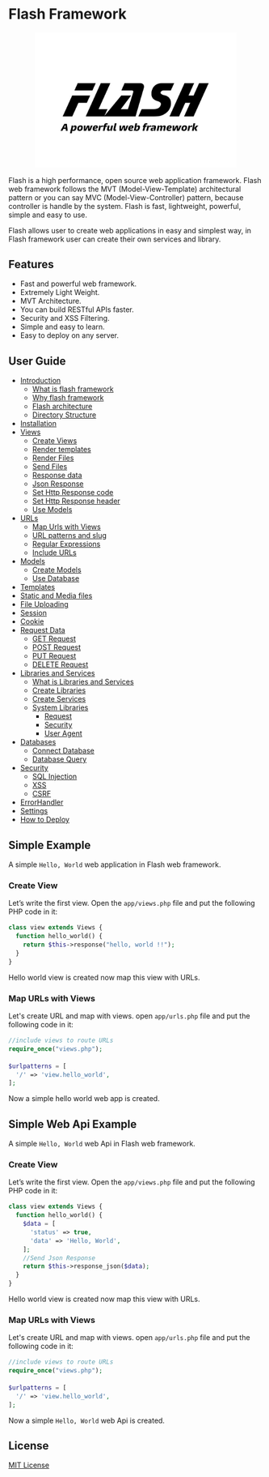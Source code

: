 # Flash Framework

<p align="center">
  <img src="flash-logo.jpg" width="400px" alt="Flash Logo">
</p>

Flash is a high performance, open source web application framework.
Flash web framework follows the MVT (Model-View-Template) architectural pattern or you can say MVC (Model-View-Controller) pattern, because controller is handle by the system.
Flash is fast, lightweight, powerful, simple and easy to use.

Flash allows user to create web applications in easy and simplest way, in Flash framework user can create their own services and library.

## Features

  - Fast and powerful web framework.
  - Extremely Light Weight.
  - MVT Architecture.
  - You can build RESTful APIs faster.
  - Security and XSS Filtering.
  - Simple and easy to learn.
  - Easy to deploy on any server.

## User Guide

- [Introduction](Introduction.md)
  - [What is flash framework](Introduction.md#What-is-flash-framework)
  - [Why flash framework](Introduction.md#Why-flash-framework)
  - [Flash architecture](Introduction.md#Flash-architecture)
  - [Directory Structure](Introduction.md#Directory-Structure-of-Flash)
- [Installation](Installation.md)
- [Views](Views.md)
  - [Create Views](Views.md#Create-a-view)
  - [Render templates](Views.md#Render-templates)
  - [Render Files](Views.md#Render-Files)
  - [Send Files](Views.md#Send-Files)
  - [Response data](Views.md#Response-data)
  - [Json Response](Views.md#Json-Response)
  - [Set Http Response code](Views.md#Set-Http-Response-code)
  - [Set Http Response header](Views.md#Set-Http-Response-header)
  - [Use Models](Views.md#Use-Models)
- [URLs](URLs.md)
  - [Map Urls with Views](URLs.md#Map-Urls-with-Views)
  - [URL patterns and slug](URLs.md#URL-patterns-and-slug)
  - [Regular Expressions](URLs.md#Regular-Expressions)
  - [Include URLs](URLs.md#Include-URLs)
- [Models](Models.md)
  - [Create Models](Models.md#Create-a-model)
  - [Use Database](Models.md#Use-Database)
- [Templates](Templates.md)
- [Static and Media files](Static-and-Media-files.md)
- [File Uploading](File-Uploading.md)
- [Session](Session.md)
- [Cookie](Cookie.md)
- [Request Data](Request-Data.md)
  - [GET Request](Request-Data.md#GET-Request)
  - [POST Request](Request-Data.md#POST-Request)
  - [PUT Request](Request-Data.md#PUT-Request)
  - [DELETE Request](Request-Data.md#DELETE-Request)
- [Libraries and Services](Libraries-and-Services.md)
  - [What is Libraries and Services](Libraries-and-Services.md#What-is-Libraries-and-Services)
  - [Create Libraries](Libraries-and-Services.md#Create-Libraries)
  - [Create Services](Libraries-and-Services.md#Create-Services)
  - [System Libraries](Libraries-and-Services.md#System-Libraries)
    - [Request](Libraries/Request.md)
    - [Security](Libraries/Security.md)
    - [User Agent](Libraries/User-Agent.md)
- [Databases](Databases.md)
  - [Connect Database](Databases.md#Connect-Database)
  - [Database Query](Databases.md#Database-Query)
- [Security](Libraries/Security.md)
  - [SQL Injection](Libraries/Security.md#SQL-Injection)
  - [XSS](Libraries/Security.md#XSS)
  - [CSRF](Libraries/Security.md#CSRF)
- [ErrorHandler](ErrorHandler.md)
- [Settings](Settings.md)
- [How to Deploy](How-to-Deploy.md)

## Simple Example

  A simple `Hello, World` web application in Flash web framework.

### Create View

  Let’s write the first view. Open the `app/views.php` file and put the following PHP code in it:

```php
class view extends Views {
  function hello_world() {
    return $this->response("hello, world !!");
  }
}
```

  Hello world view is created now map this view with URLs.

### Map URLs with Views

  Let's create URL and map with views. open `app/urls.php` file and put the following code in it:

```php
//include views to route URLs
require_once("views.php");

$urlpatterns = [
  '/' => 'view.hello_world',
];
```
  Now a simple hello world web app is created.


## Simple Web Api Example

  A simple `Hello, World` web Api in Flash web framework.

### Create View

  Let’s write the first view. Open the `app/views.php` file and put the following PHP code in it:

```php
class view extends Views {
  function hello_world() {
    $data = [
      'status' => true,
      'data' => 'Hello, World',
    ];
    //Send Json Response
    return $this->response_json($data);
  }
}
```

  Hello world view is created now map this view with URLs.

### Map URLs with Views

  Let's create URL and map with views. open `app/urls.php` file and put the following code in it:

```php
//include views to route URLs
require_once("views.php");

$urlpatterns = [
  '/' => 'view.hello_world',
];
```
  Now a simple `Hello, World` web Api is created.


## License

  [MIT License](https://github.com/rajkumardusad/flash/blob/master/LICENSE)
